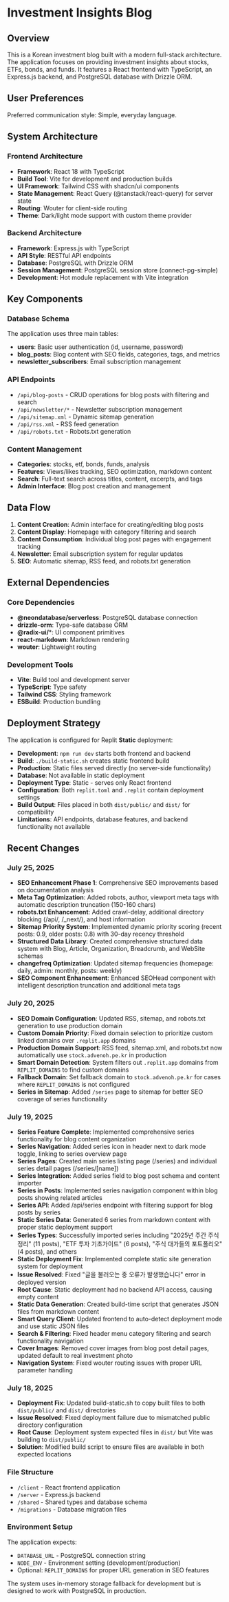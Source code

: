 # Investment Insights Blog

## Overview

This is a Korean investment blog built with a modern full-stack architecture. The application focuses on providing investment insights about stocks, ETFs, bonds, and funds. It features a React frontend with TypeScript, an Express.js backend, and PostgreSQL database with Drizzle ORM.

## User Preferences

Preferred communication style: Simple, everyday language.

## System Architecture

### Frontend Architecture
- **Framework**: React 18 with TypeScript
- **Build Tool**: Vite for development and production builds
- **UI Framework**: Tailwind CSS with shadcn/ui components
- **State Management**: React Query (@tanstack/react-query) for server state
- **Routing**: Wouter for client-side routing
- **Theme**: Dark/light mode support with custom theme provider

### Backend Architecture
- **Framework**: Express.js with TypeScript
- **API Style**: RESTful API endpoints
- **Database**: PostgreSQL with Drizzle ORM
- **Session Management**: PostgreSQL session store (connect-pg-simple)
- **Development**: Hot module replacement with Vite integration

## Key Components

### Database Schema
The application uses three main tables:
- **users**: Basic user authentication (id, username, password)
- **blog_posts**: Blog content with SEO fields, categories, tags, and metrics
- **newsletter_subscribers**: Email subscription management

### API Endpoints
- `/api/blog-posts` - CRUD operations for blog posts with filtering and search
- `/api/newsletter/*` - Newsletter subscription management
- `/api/sitemap.xml` - Dynamic sitemap generation
- `/api/rss.xml` - RSS feed generation
- `/api/robots.txt` - Robots.txt generation

### Content Management
- **Categories**: stocks, etf, bonds, funds, analysis
- **Features**: Views/likes tracking, SEO optimization, markdown content
- **Search**: Full-text search across titles, content, excerpts, and tags
- **Admin Interface**: Blog post creation and management

## Data Flow

1. **Content Creation**: Admin interface for creating/editing blog posts
2. **Content Display**: Homepage with category filtering and search
3. **Content Consumption**: Individual blog post pages with engagement tracking
4. **Newsletter**: Email subscription system for regular updates
5. **SEO**: Automatic sitemap, RSS feed, and robots.txt generation

## External Dependencies

### Core Dependencies
- **@neondatabase/serverless**: PostgreSQL database connection
- **drizzle-orm**: Type-safe database ORM
- **@radix-ui/***: UI component primitives
- **react-markdown**: Markdown rendering
- **wouter**: Lightweight routing

### Development Tools
- **Vite**: Build tool and development server
- **TypeScript**: Type safety
- **Tailwind CSS**: Styling framework
- **ESBuild**: Production bundling

## Deployment Strategy

The application is configured for Replit **Static** deployment:
- **Development**: `npm run dev` starts both frontend and backend
- **Build**: `./build-static.sh` creates static frontend build
- **Production**: Static files served directly (no server-side functionality)
- **Database**: Not available in static deployment
- **Deployment Type**: Static - serves only React frontend
- **Configuration**: Both `replit.toml` and `.replit` contain deployment settings
- **Build Output**: Files placed in both `dist/public/` and `dist/` for compatibility
- **Limitations**: API endpoints, database features, and backend functionality not available

## Recent Changes

### July 25, 2025
- **SEO Enhancement Phase 1**: Comprehensive SEO improvements based on documentation analysis
- **Meta Tag Optimization**: Added robots, author, viewport meta tags with automatic description truncation (150-160 chars)
- **robots.txt Enhancement**: Added crawl-delay, additional directory blocking (/api/, /_next/), and host information
- **Sitemap Priority System**: Implemented dynamic priority scoring (recent posts: 0.9, older posts: 0.8) with 30-day recency threshold
- **Structured Data Library**: Created comprehensive structured data system with Blog, Article, Organization, Breadcrumb, and WebSite schemas
- **changefreq Optimization**: Updated sitemap frequencies (homepage: daily, admin: monthly, posts: weekly)
- **SEO Component Enhancement**: Enhanced SEOHead component with intelligent description truncation and additional meta tags

### July 20, 2025
- **SEO Domain Configuration**: Updated RSS, sitemap, and robots.txt generation to use production domain
- **Custom Domain Priority**: Fixed domain selection to prioritize custom linked domains over `.replit.app` domains
- **Production Domain Support**: RSS feed, sitemap.xml, and robots.txt now automatically use `stock.advenoh.pe.kr` in production
- **Smart Domain Detection**: System filters out `.replit.app` domains from `REPLIT_DOMAINS` to find custom domains
- **Fallback Domain**: Set fallback domain to `stock.advenoh.pe.kr` for cases where `REPLIT_DOMAINS` is not configured
- **Series in Sitemap**: Added `/series` page to sitemap for better SEO coverage of series functionality

### July 19, 2025
- **Series Feature Complete**: Implemented comprehensive series functionality for blog content organization
- **Series Navigation**: Added series icon in header next to dark mode toggle, linking to series overview page
- **Series Pages**: Created main series listing page (/series) and individual series detail pages (/series/[name])
- **Series Integration**: Added series field to blog post schema and content importer
- **Series in Posts**: Implemented series navigation component within blog posts showing related articles
- **Series API**: Added /api/series endpoint with filtering support for blog posts by series
- **Static Series Data**: Generated 6 series from markdown content with proper static deployment support
- **Series Types**: Successfully imported series including "2025년 주간 주식 정리" (11 posts), "ETF 투자 기초가이드" (6 posts), "주식 대가들의 포트폴리오" (4 posts), and others
- **Static Deployment Fix**: Implemented complete static site generation system for deployment
- **Issue Resolved**: Fixed "글을 불러오는 중 오류가 발생했습니다" error in deployed version
- **Root Cause**: Static deployment had no backend API access, causing empty content
- **Static Data Generation**: Created build-time script that generates JSON files from markdown content
- **Smart Query Client**: Updated frontend to auto-detect deployment mode and use static JSON files
- **Search & Filtering**: Fixed header menu category filtering and search functionality navigation
- **Cover Images**: Removed cover images from blog post detail pages, updated default to real investment photo
- **Navigation System**: Fixed wouter routing issues with proper URL parameter handling

### July 18, 2025
- **Deployment Fix**: Updated build-static.sh to copy built files to both `dist/public/` and `dist/` directories
- **Issue Resolved**: Fixed deployment failure due to mismatched public directory configuration
- **Root Cause**: Deployment system expected files in `dist/` but Vite was building to `dist/public/`
- **Solution**: Modified build script to ensure files are available in both expected locations

### File Structure
- `/client` - React frontend application
- `/server` - Express.js backend
- `/shared` - Shared types and database schema
- `/migrations` - Database migration files

### Environment Setup
The application expects:
- `DATABASE_URL` - PostgreSQL connection string
- `NODE_ENV` - Environment setting (development/production)
- Optional: `REPLIT_DOMAINS` for proper URL generation in SEO features

The system uses in-memory storage fallback for development but is designed to work with PostgreSQL in production.